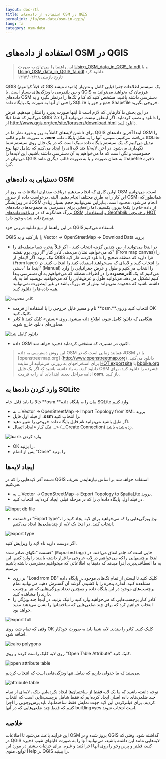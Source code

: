 ```yaml
---
layout: doc-rtl
title: استفاده از داده‌های OSM در QGIS
permalink: /fa/osm-data/osm-in-qgis/
lang: fa
category: osm-data
---
```


استفاده از داده‌های OSM در QGIS
=================

> این راهنما را می‌توان به صورت  [Using_OSM_data_in_QGIS_fa.odt](/files/Using_OSM_data_in_QGIS_fa.odt) و یا [Using_OSM_data_in_QGIS_fa.pdf](/files/Using_OSM_data_in_QGIS_fa.pdf) دانلود کرد.  
> تاریخ بازبینی ۱۳۹۴/۰۴/۲۸

QGIS (که قبلاْ کوانتوم GIS نامیده میشد) یک سیستم اطلاعات جفرافیایی کامل  و متن‌باز و بین پلتفرمی با ویژگی‌های بسیار است. با QGIS هرزمان که بخواهید می‌توانید به داده‌های OSM دسترسی داشته باشید، مشخص کنید که کدام تگ‌ها را درنظر بگیرد و به راحتی از آنها به صورت یک پایگاه داده SQLite جمع و جور یا Shapefile خروجی بگیرید.  

در این بخش ما کارهایی که لازم است تا اینها صورت پذیرد را نشان میدهیم. فرض می‌کنیم که شما قبلاً QGIS 2.x را دانلود و نصب کرده‌اید. اگر اینطور نیست می‌توانید آنرا از <http://www.qgis.org/en/site/forusers/download.html> دانلود کنید.  

برای داشتن لایه‌های کاملاً به روز و مورد نظر ما در QGIS ابتدا آخرین داده‌های OSM را به صورت خام و قالب **.osm** دریافت می‌کنیم. سپس، آنها را به شکل پایگاه داده SQLite نبدیل می‌کنیم که یک سیستم پایگاه داده سبک است که در یک فایل روی سیستم شما نگهداری می‌شود. در آخر، لایه‌(یا چند لایه)ای را ایجاد می‌کنیم که شامل تنها نوع خصوصیت و تگی است که ما می‌خواهیم به آن دسترسی داشته باشیم. این لایه‌ها را می‌توان در QGIS به همان صورت و یا به صورت قالب دیگری مانند shapefile ذخیره کرد.  

دستیابی به داده‌های OSM
---------------------------

اولین کاری که انجام میدهیم دریافت مقداری اطلاعات به روز از OSM است. می‌توانیم این کار را به طرق مختلف انجام دهیم. البته، درخواست داده از سرور OSM، همانطور که در ویرایشگر JOSM انجام می‌شود، محدود است، بنابراین نمی‌توانیم حجم بسیار زیادی از داده خام را یکجا بیرون بکشیم، اما راه‌هایی برای دسترسی به مجموعه‌های داده‌های بزرگ 
همانگونه که در [دریافت داده‌های OSM](/fa/osm-data/getting-data) و [استفاده از Geofabrik و خروجی HOT](/fa/osm-data/geofabrik-and-hot-export) توضیح داده شده وجود دارد.  

در این راهنما از تابع دانلود درونی خود QGIS استفاده می‌کنیم.  

QGIS را باز کنید و به Vector -> OpenStreetMap -> Download Data بروید  
- در اینجا می‌توانید از بین چندین گزینه انتخاب کنید - اگر قبلاْ پنجره شما منطقه‌ای را که می‌خواهید نشان می‌دهد، کادر کنار "از روی بوم نقشه" (From map canvas) را تیک بزنید. اگر لایه‌ای از QGIS را دارید که منطقه صحیح را دانلود کرده، «از لایه» (From layer) را انتخاب کنید و لایه‌ای که می‌خواهید استفاده کنید را انتخاب کنید. در اینجا ما "دستی" (Manual) را انتخاب می‌کنیم و طول و عرض جغرافیایی را وارد می‌کنیم که یک **کادر محدوده** را در اطراف منطقه که می‌خواهیم به آن دسترسی پیدا کنیم	 تشکیل می‌دهد. می‌توانید طول و عرض‌هایی را که می‌خواهید بنویسید اما به یاد داشته باشید که محدوده نمی‌تواند بیش از حد بزرگ باشد در غیر اینصورت نمی‌توانید همه داده ها را دانلود کنید.  

![کادر محدوده][bounding box]

- نام و مسیر فایل خروجی را با استفاده از فرمت **osm.**انتخاب کنید و روی OK کلیک کنید.  
- هنگامی که دانلود کامل شود، اطلاع داده میشود. روی «بستن» کلیک کنید تا کادر محاوره‌ای دانلود خارج شوید.  

![دانلود کامل شد][download complete]

- داده OSM اکنون در مسیری که مشخص کزده‌اید ذخیره خواهد شد.  

> این روش دسترسی به داده OSM همانند زمانی است که در JOSM یا در [openstreetmap.org] (http://www.openstreetmap.org) دانلود می‌کنید. برای استخراجهای به روزتر، می‌توانید از سایت [HOT export site](http://export.hotosm.org) یا [bbbike.org](http://extract.bbbike.org/) دانلود کنید. به یاد داشته باشید که اگر یک فایل OSM فشرده را دانلود کنید، برای ادامه مراحل بعدی ابتدا باید آن را به فرمت **osm.** باز کنید.  


وارد کردن داده‌ها به SQLite
---------------------------

حالا ما باید فایل خام **osm.**مان را به پایگاه داده SQLite وارد کنیم.  

- به ...Vector -> OpenStreetMap -> Import Topology from XML بروید  
- از فبلد اول فایل **.osm** را انتخاب کنید.  
- اگر مایل باشید می‌توانید نام فایل پایگاه داده خروجی را تغییر دهید.  
- تیک کنار «ایجاد اتصال ...» (...Create Connection) زده شده باشد.  

![وارد کردن داده‌ها][import dialog]  

- OK را بزنید.  
- پس از اتمام "Close" را بزنید.  


ایجاد لایه‌ها
--------------

دست آخر لایه‌هایی را که در QGIS استفاده خواهد شد بر اساس نیازهایمان تعریف می‌کنیم.  

- به ...Vector -> OpenStreetMap -> Export Topology to SpatiaLite بروید.  
- در فیلد اول، پایگاه داده‌ای را که در مرحله قبلی ایجاد کرده‌اید، انتخاب کنید.  

![input db file][]  

- در قسمت "Export type"، نوع ویژگی‌هایی را که می‌خواهید برای لایه ایجاد کنید را انتخاب کنید. در اینجا یک لایه از چندضلعی‌ها ایجاد می‌کنیم.  

![export type][]  

اگر دوست دارید نام لایه را ویرایش کنید.  

قسمت "تگهای صادر شده" (Exported tags) جایی است که جادو اتفاق می‌افتد. در اینجا برچسبهایی را که می‌خواهیم در لایه خروجی ما قرار داشته باشند را وارد کنیم. این به ما انعطاف‌پذیری اینرا میدهد که دقیقاْ به اطلاعاتی که میخواهیم دسترسی داشته باشیم برسیم.  

- بر روی "Load from DB" کلیک کنید تا لیستی از تمام تگ‌های موجود در پایگاه داده مشاهده کنید. اندازه پنجره را با کشیدن گوشه آن گسترش دهید. می‌توانید تمام برچسب‌های موجود در این پایگاه داده و همچنین تعداد ویژگی‌هایی که هر برچسب دارند را مشاهده کنید.  
- کادر کنار برچسب‌هایی که می‌خواهید وارد کنید را تیک بزنید. در اینجا چند ویژگی را انتخاب خواهیم کرد که برای چند ضلعی‌هایی که ساختمانها را نشان می‌دهند مفید خواهد بود.  

![export full][]  

وقتی که تمام شد، روی OK کلیک کنید. کادر را ببندید. لایه شما باید به صورت خودکار اضافه شود.  

![cairo polygons][]  

روی لایه کلیک راست کرده و روی "Open Table Attribute" کلیک کنید.  

![open attribute table][]  

می‌بینید که ما جدولی داریم که شامل تنها ویژگی‌هایی است که انتخاب کردیم.  

![attribute table][]  

توجه داشته باشید که ما یک لایه **فقط** از ساختمان‌ها ایجاد نکرده‌ایم. بلکه، لایه‌ای از  تمام چند ضلعی‌های داده اصلی ایجاد کرده‌ایم که فقط شامل برچسب‌هایی است که انتخاب کردیم. برای فیلترکردن این لایه جهت نمایش فقط ساختمانها، باید پرس‌وجویی را اجرا کنیم که فقط چند ضلعی‌هایی که در آنها building=yes است انتخاب شوند.


خلاصه
-------

این فرآیند باعث می‌شود تا اطلاعات OSM بروز شده و در QGIS گذاشته شود. وفتی که در QGIS لایه‌هایی مانند این داشته باشید، می‌توانید آنها را به صورت فایلهای شیپ ذخیره کنید، فیلتر و پرس‌وجو را روی آنها اجرا کنید و غیره. برای جزئیات بیشتر در مورد این توابع، منوی Help در QGIS را ببینید.  


[bounding box]: /images/osm-data/bounding_box.png
[download complete]: /images/osm-data/download_complete.png
[import dialog]: /images/osm-data/import_dialog.png
[input db file]: /images/osm-data/input_db_file.png
[export type]: /images/osm-data/export_type.png
[export full]: /images/osm-data/export_full.png
[cairo polygons]: /images/osm-data/cairo_polygons.png
[open attribute table]: /images/osm-data/open_attribute_table.png
[attribute table]: /images/osm-data/attribute_table.png
